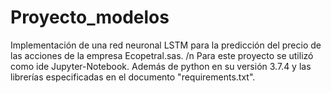 # Proyecto_modelos
Implementación de una red neuronal LSTM para la predicción del precio de las acciones de la empresa Ecopetral.sas.
/n Para este proyecto se utilizó como ide Jupyter-Notebook. Además de python en su versión 3.7.4 y las librerías especificadas en el documento "requirements.txt".
